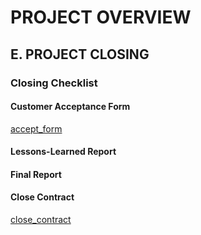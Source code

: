 # PROJECT OVERVIEW

## E. PROJECT CLOSING

### Closing Checklist

#### Customer Acceptance Form
[accept_form](Assets/customer_acceptance_form.png)

#### Lessons-Learned Report


#### Final Report


#### Close Contract
[close_contract](Assets/close_contract.png)
